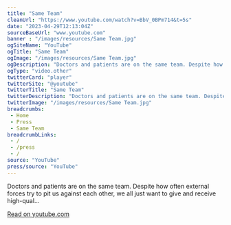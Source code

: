 ```yaml
--- 
title: "Same Team"
cleanUrl: "https://www.youtube.com/watch?v=BbV_0BPm714&t=5s"
date: "2023-04-29T12:13:04Z"
sourceBaseUrl: "www.youtube.com"
banner : "/images/resources/Same Team.jpg"
ogSiteName: "YouTube"
ogTitle: "Same Team"
ogImage: "/images/resources/Same Team.jpg"
ogDescription: "Doctors and patients are on the same team. Despite how often external forces try to pit us against each other, we all just want to give and receive high-qual..."
ogType: "video.other"
twitterCard: "player"
twitterSite: "@youtube"
twitterTitle: "Same Team"
twitterDescription: "Doctors and patients are on the same team. Despite how often external forces try to pit us against each other, we all just want to give and receive high-qual..."
twitterImage: "/images/resources/Same Team.jpg"
breadcrumbs:
 - Home
 - Press
 - Same Team
breadcrumbLinks:
 - / 
 - /press
 - / 
source: "YouTube"
press/source: "YouTube"
---
```

Doctors and patients are on the same team. Despite how often external forces try to pit us against each other, we all just want to give and receive high-qual...  
  
[Read on youtube.com](https://www.youtube.com/watch?v=BbV_0BPm714&t=5s)
